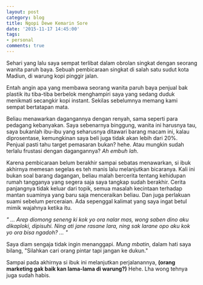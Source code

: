 ```yaml
---
layout: post
category: blog
title: Ngopi Dewe Kemarin Sore
date: '2015-11-17 14:45:00'
tags:
- personal
comments: true
---
```


Sehari yang lalu saya sempat terlibat dalam obrolan singkat dengan seorang wanita paruh baya. Sebuah pembicaraan singkat di salah satu sudut kota Madiun, di warung kopi pinggir jalan.

Entah angin apa yang membawa seorang wanita paruh baya penjual bak plastik itu tiba-tiba berbelok menghampiri saya yang sedang duduk menikmati secangkir kopi instant. Sekilas sebelumnya memang kami sempat bertatapan mata. 

Beliau menawarkan dagangannya dengan renyah, sama seperti para pedagang kebanyakan. Saya sebenarnya binggung, wanita ini harusnya tau, saya bukanlah ibu-ibu yang seharusnya ditawari barang macam ini, kalau diprosentase, kemungkinan saya beli juga tidak akan lebih dari 20%. Penjual pasti tahu target pemasaran bukan? hehe. Atau mungkin sudah terlalu frustasi dengan dagangannya? *Ah embuh lah*.

Karena pembicaraan belum berakhir sampai sebatas menawarkan, si ibuk akhirnya memesan segelas es teh manis lalu melanjutkan bicaranya. Kali ini bukan soal barang dagangan, beliau malah bercerita tentang kehidupan rumah tangganya yang segera saja saya tangkap sudah berakhir. Cerita panjangnya tidak keluar dari topik, semua masalah kecintaan terhadap mantan suaminya yang baru saja menceraikan beliau. Dan juga perlakuan suami sebelum perceraian. Ada sepenggal kalimat yang saya ingat betul mimik wajahnya ketika itu. 

*" ... Arep diomong seneng ki kok yo ora nalar mas, wong saben dino aku dikaploki, dipisuhi. Ning ati jane rasane lara, ning sak larane opo aku kok yo ora bisa ngadoh? ... "*

Saya diam sengaja tidak ingin menanggapi. *Mung mbatin*, dalam hati saya bilang, "Silahkan cari orang pintar tapi jangan ke dukun."

Sampai pada akhirnya si ibuk ini melanjutkan perjalanannya, **(orang marketing gak baik kan lama-lama di warung?)** Hehe. Lha wong tehnya juga sudah habis.
